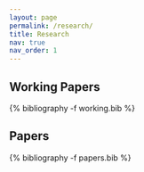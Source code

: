 ```yaml
---
layout: page
permalink: /research/
title: Research
nav: true
nav_order: 1
---
```


<!-- _pages/research.md -->
<div class="publications">

<h2>Working Papers</h2>
{% bibliography -f working.bib %}

<h2>Papers</h2>
{% bibliography -f papers.bib %}
</div>

